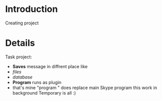 # Introduction #
Creating project


# Details #
Task project:
  * **Saves** message in diffrent place like
  * _files_
  * _database_
  * **Program** runs as plugin
  * that's mine "program " does replace main Skype program this work in background
Temporary is all :)